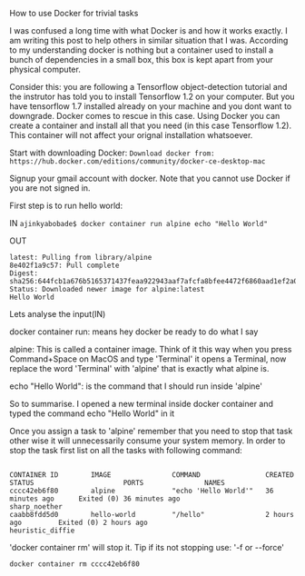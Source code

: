 How to use Docker for trivial tasks

   I was confused a long time with what Docker is and how it works exactly. I am writing this post to help others in similar situation that I was. According to my understanding docker is nothing but a container used to install a bunch of dependencies in a small box, this box is kept apart from your physical computer.

   Consider this: you are following a Tensorflow object-detection tutorial and the instrutor has told you to install Tensorflow 1.2 on your computer. But you have tensorflow 1.7 installed already on your machine and you dont want to downgrade. Docker comes to rescue in this case. Using Docker you can create a container and install all that you need (in this case Tensorflow 1.2). This container will not affect your orignal installation whatsoever.

Start with downloading Docker:
```Download docker from: https://hub.docker.com/editions/community/docker-ce-desktop-mac```

Signup your gmail account with docker. Note that you cannot use Docker if you are not signed in.

First step is to run hello world:

IN
```ajinkyabobade$ docker container run alpine echo "Hello World" ```

OUT
```Unable to find image 'alpine:latest' locally
latest: Pulling from library/alpine
8e402f1a9c57: Pull complete 
Digest: sha256:644fcb1a676b5165371437feaa922943aaf7afcfa8bfee4472f6860aad1ef2a0
Status: Downloaded newer image for alpine:latest
Hello World 
```

Lets analyse the input(IN)

docker container run: means hey docker be ready to do what I say

alpine: This is called a container image. Think of it this way when you press Command+Space on MacOS and type 'Terminal' it opens a Terminal, now replace the word 'Terminal' with 'alpine' that is exactly what alpine is.

echo "Hello World": is the command that I should run inside 'alpine'

So to summarise. I opened a new terminal inside docker container and typed the command echo "Hello World" in it


Once you assign a task to 'alpine' remember that you need to stop that task other wise it will unnecessarily consume your system memory. In order to stop the task first list on all the tasks with following command: 

``` docker container ls -a

CONTAINER ID        IMAGE               COMMAND                CREATED             STATUS                      PORTS               NAMES
cccc42eb6f80        alpine              "echo 'Hello World'"   36 minutes ago      Exited (0) 36 minutes ago                       sharp_noether
caabb8fdd5d0        hello-world         "/hello"               2 hours ago         Exited (0) 2 hours ago                          heuristic_diffie
```
'docker container rm' will stop it. Tip if its not stopping use: '-f or --force'

```
docker container rm cccc42eb6f80
```



